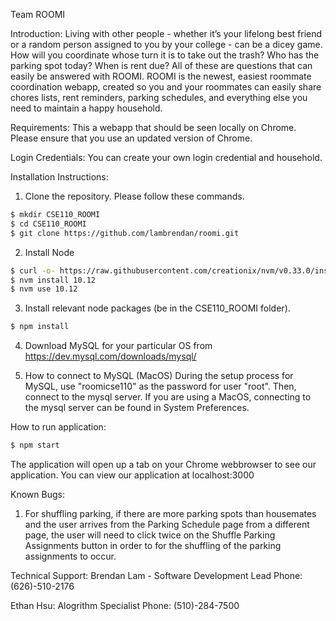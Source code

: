 Team ROOMI

Introduction:
Living with other people - whether it’s your lifelong best friend or a random person assigned to you by your college - can be a dicey
game. How will you coordinate whose turn it is to take out the trash? Who has the parking spot today? When is rent due? All of these are
questions that can easily be answered with ROOMI. ROOMI is the newest, easiest roommate coordination webapp, created so you and your
roommates can easily share chores lists, rent reminders, parking schedules, and everything else you need to maintain a happy household. 

Requirements:
This a webapp that should be seen locally on Chrome. Please ensure that you use an updated version of Chrome.

Login Credentials:
You can create your own login credential and household.

Installation Instructions:

1. Clone the repository. Please follow these commands.
```bash
$ mkdir CSE110_ROOMI
$ cd CSE110_ROOMI
$ git clone https://github.com/lambrendan/roomi.git
```
2. Install Node
```bash
$ curl -o- https://raw.githubusercontent.com/creationix/nvm/v0.33.0/install.sh | bash
$ nvm install 10.12
$ nvm use 10.12
```
3. Install relevant node packages (be in the CSE110_ROOMI folder).
```bash
$ npm install
```
4. Download MySQL for your particular OS from 
https://dev.mysql.com/downloads/mysql/

5. How to connect to MySQL (MacOS)
During the setup process for MySQL, use "roomicse110" as the password for user "root". Then, connect to the mysql server. If you are using
a MacOS, connecting to the mysql server can be found in System Preferences.

How to run application:
```bash
$ npm start
```
The application will open up a tab on your Chrome webbrowser to see our application.
You can view our application at localhost:3000

Known Bugs:
1. For shuffling parking, if there are more parking spots than housemates and the user arrives from the Parking Schedule page
from a different page, the user will need to click twice on the Shuffle Parking Assignments button in order to for the shuffling of the
parking assignments to occur.

Technical Support:
Brendan Lam - Software Development Lead
Phone: (626)-510-2176

Ethan Hsu: Alogrithm Specialist
Phone: (510)-284-7500
